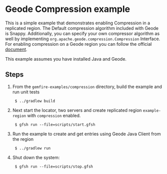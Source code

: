 <!--
Licensed to the Apache Software Foundation (ASF) under one or more
contributor license agreements.  See the NOTICE file distributed with
this work for additional information regarding copyright ownership.
The ASF licenses this file to You under the Apache License, Version 2.0
(the "License"); you may not use this file except in compliance with
the License.  You may obtain a copy of the License at

     http://www.apache.org/licenses/LICENSE-2.0

Unless required by applicable law or agreed to in writing, software
distributed under the License is distributed on an "AS IS" BASIS,
WITHOUT WARRANTIES OR CONDITIONS OF ANY KIND, either express or implied.
See the License for the specific language governing permissions and
limitations under the License.
-->

# Geode Compression example

This is a simple example that demonstrates enabling Compression in a
replicated region. The Default compression algorithm included with Geode is Snappy. Additionally, you can specify your own compressor algorithm as well by implementing `org.apache.geode.compression.Compression` Interface. For enabling compression on a Geode region you can follow the official [document](https://geode.apache.org/docs/guide/113/managing/region_compression.html#topic_inm_whc_gl).

This example assumes you have installed Java and Geode.

## Steps

1. From the `gemfire-examples/compression` directory, build the example and
   run unit tests

        $ ../gradlew build

2. Next start the locator, two servers and create replicated region `example-region` with `compression` enabled.

        $ gfsh run --file=scripts/start.gfsh

3. Run the example to create and get entries using Geode Java Client from the region

        $ ../gradlew run
        
4. Shut down the system:

        $ gfsh run --file=scripts/stop.gfsh
